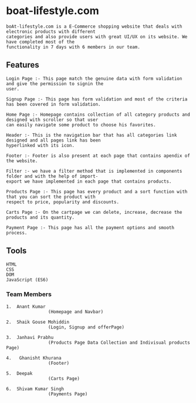 # boat-lifestyle.com
    
    boAt-lifestyle.com is a E-Commerce shopping website that deals with electronic products with different
    categories and also provide users with great UI/UX on its website. We have completed most of the 
    functionality in 7 days with 6 members in our team.
    
## Features
    Login Page :- This page match the genuine data with form validation and give the permission to signin the 
    user.
    
    Signup Page :- This page has form validation and most of the criteria has been covered in form validation.
    
    Home Page :- Homepage contains collection of all category products and designed with scroller so that user 
    can easily navigate some product to choose his favorites.
    
    Header :- This is the navigation bar that has all categories link designed and all pages link has been 
    hyperlinked with its icon.
    
    Footer :- Footer is also present at each page that contains apendix of the website.
    
    Filter :- we have a filter method that is implemented in components folder and with the help of import-
    export we have implemented in each page that contains products.
    
    Products Page :- This page has every product and a sort function with that you can sort the product with 
    respect to price, popularity and discounts.
    
    Carts Page :- On the cartpage we can delete, increase, decrease the products and its quantity.
    
    Payment Page :- This page has all the payment options and smooth process.
## Tools 
    HTML
    CSS
    DOM
    JavaScript (ES6)
### Team Members

    1.  Anant Kumar
                    (Homepage and Navbar)
                    
    2.  Shaik Gouse Mohiddin
                    (Login, Signup and offerPage)
                    
    3.  Janhavi Prabhu
                    (Products Page Data Collection and Indivisual products Page)
                    
    4.   Ghanisht Khurana
                    (Footer)
                    
    5.  Deepak 
                    (Carts Page)
                    
    6.  Shivam Kumar Singh
                    (Payments Page)
                    
                    
                    
